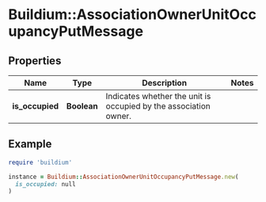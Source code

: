 # Buildium::AssociationOwnerUnitOccupancyPutMessage

## Properties

| Name | Type | Description | Notes |
| ---- | ---- | ----------- | ----- |
| **is_occupied** | **Boolean** | Indicates whether the unit is occupied by the association owner. |  |

## Example

```ruby
require 'buildium'

instance = Buildium::AssociationOwnerUnitOccupancyPutMessage.new(
  is_occupied: null
)
```

